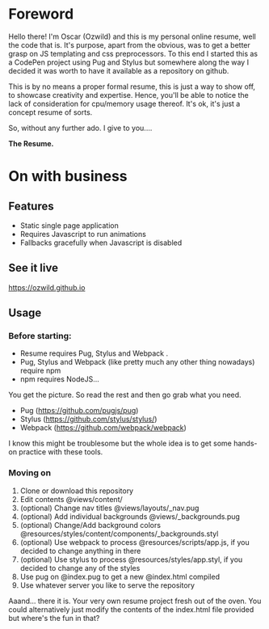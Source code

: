 # Foreword

Hello there! I'm Oscar (Ozwild) and this is my personal online resume, well the code that is.
It's purpose, apart from the obvious, was to get a better grasp on JS templating and css preprocessors.
To this end I started this as a CodePen project using Pug and Stylus but somewhere along the way I decided it was worth to have it available as a repository on github.

This is by no means a proper formal resume, this is just a way to show off, to showcase creativity and expertise. Hence, you'll be able to notice the lack of consideration for cpu/memory usage thereof. It's ok, it's just a concept resume of sorts.

So, without any further ado. I give to you.... 

**The Resume.**

# On with business

## Features
 * Static single page application
 * Requires Javascript to run animations
 * Fallbacks gracefully when Javascript is disabled

## See it live
https://ozwild.github.io

## Usage

### Before starting:
* Resume requires Pug, Stylus and Webpack .
* Pug, Stylus and Webpack (like pretty much any other thing nowadays) require npm
* npm requires NodeJS...

You get the picture. So read the rest and then go grab what you need.

- Pug (https://github.com/pugjs/pug)
- Stylus (https://github.com/stylus/stylus/)
- Webpack (https://github.com/webpack/webpack)

I know this might be troublesome but the whole idea is to get some hands-on practice with these tools.

### Moving on

1. Clone or download this repository
1. Edit contents @views/content/
1. (optional) Change nav titles @views/layouts/_nav.pug
1. (optional) Add individual backgrounds @views/_backgrounds.pug
1. (optional) Change/Add background colors @resources/styles/content/components/_backgrounds.styl
1. (optional) Use webpack to process @resources/scripts/app.js, if you decided to change anything in there
1. (optional) Use stylus to process @resources/styles/app.styl, if you decided to change any of the styles
1. Use pug on @index.pug to get a new @index.html compiled
1. Use whatever server you like to serve the repository
 
 Aaand... there it is. Your very own resume project fresh out of the oven.
 You could alternatively just modify the contents of the index.html file provided but where's the fun in that?
 
